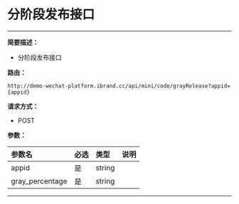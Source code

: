 
# 分阶段发布接口


 ****

**简要描述：**


- 分阶段发布接口


**路由：**

```
http://demo-wechat-platform.ibrand.cc/api/mini/code/grayRelease?appid={appid}

```
**请求方式：**
- POST 

**参数：**

|参数名|必选|类型|说明|
|:----    |:---|:----- |-----   |
|appid |是  |string |  |
|gray_percentage |是  |string |  |


 ****



